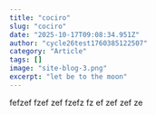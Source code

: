 ```yaml
---
title: "cociro"
slug: "cociro"
date: "2025-10-17T09:08:34.951Z"
author: "cycle26test1760385122507"
category: "Article"
tags: []
image: "site-blog-3.png"
excerpt: "let be to the moon"
---
```

fefzef fzef zef  fzefz fz ef zef zef ze
